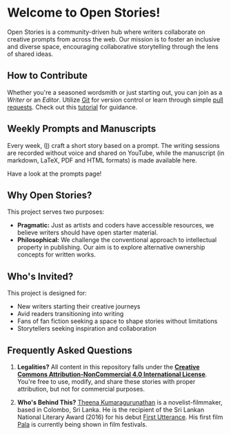 # Welcome to Open Stories!

Open Stories is a community-driven hub where writers collaborate on creative prompts from across the web. Our mission is to foster an inclusive and diverse space, encouraging collaborative storytelling through the lens of shared ideas.

## How to Contribute

Whether you're a seasoned wordsmith or just starting out, you can join as a *Writer* or an *Editor*. Utilize [Git](https://git-scm.com/) for version control or learn through simple [pull requests](https://www.firsttimersonly.com/). Check out this [tutorial](https://www.youtube.com/watch?v=rgbCcBNZcdQ) for guidance.

## Weekly Prompts and Manuscripts

Every week, ([I](https://theena.net/)) craft a short story based on a prompt. The writing sessions are recorded without voice and shared on YouTube, while the manuscript (in markdown, LaTeX, PDF and HTML formats) is made available here.

Have a look at the prompts page!

## Why Open Stories?

This project serves two purposes:

- **Pragmatic:** Just as artists and coders have accessible resources, we believe writers should have open starter material. 
- **Philosophical:** We challenge the conventional approach to intellectual property in publishing. Our aim is to explore alternative ownership concepts for written works.

## Who's Invited?

This project is designed for:

- New writers starting their creative journeys
- Avid readers transitioning into writing
- Fans of fan fiction seeking a space to shape stories without limitations
- Storytellers seeking inspiration and collaboration

## Frequently Asked Questions

1. **Legalities?**
   All content in this repository falls under the [**Creative Commons Attribution-NonCommercial 4.0 International License**](https://creativecommons.org/licenses/by-nc/4.0/). You're free to use, modify, and share these stories with proper attribution, but not for commercial purposes.

2. **Who's Behind This?**
   [Theena Kumaragurunathan](https://theena.net/) is a novelist-filmmaker, based in Colombo, Sri Lanka. He is the recipient of the Sri Lankan National Literary Award (2016) for his debut [First Utterance](https://www.amazon.com/First-Utterance-Miragian-Cycles-Book-ebook/dp/B08MBX8GRZ). His first film [Pala](https://thepalafilm.com/) is currently being shown in film festivals. 

